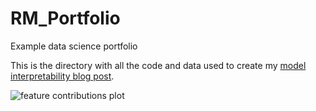 # RM_Portfolio
Example data science portfolio

This is the directory with all the code and data used to create my [model interpretability blog post](http://savvastjortjoglou.com/intrepretable-machine-learning-nfl-combine.html).

![feature contributions plot](https://i.imgur.com/kz5H5KR.png)
